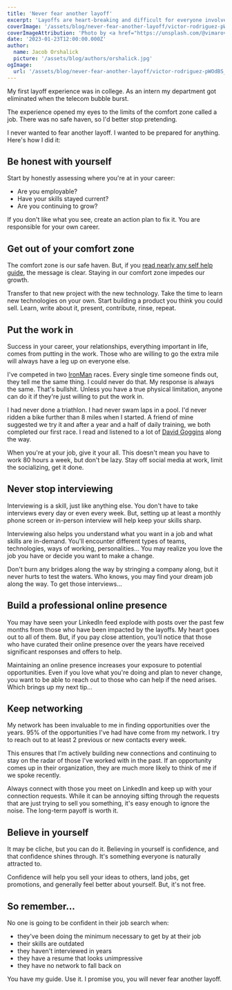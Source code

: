 ```yaml
---
title: 'Never fear another layoff'
excerpt: 'Layoffs are heart-breaking and difficult for everyone involved. But, it doesn''t have to be something you fear.'
coverImage: '/assets/blog/never-fear-another-layoff/victor-rodriguez-pWOdBS_l9LQ-unsplash.jpg'
coverImageAttribution: 'Photo by <a href="https://unsplash.com/@vimarovi?utm_source=unsplash&utm_medium=referral&utm_content=creditCopyText">Victor Rodriguez</a> on <a href="https://unsplash.com/photos/pWOdBS_l9LQ?utm_source=unsplash&utm_medium=referral&utm_content=creditCopyText">Unsplash</a>'
date: '2023-01-23T12:00:00.000Z'
author:
  name: Jacob Orshalick
  picture: '/assets/blog/authors/orshalick.jpg'
ogImage:
  url: '/assets/blog/never-fear-another-layoff/victor-rodriguez-pWOdBS_l9LQ-unsplash.jpg'
---
```


My first layoff experience was in college. As an intern my department got eliminated when the telecom bubble burst.

The experience opened my eyes to the limits of the comfort zone called a job. There was no safe haven, so I'd better stop pretending.

I never wanted to fear another layoff. I wanted to be prepared for anything. Here's how I did it:

## Be honest with yourself

Start by honestly assessing where you're at in your career:

- Are you employable?
- Have your skills stayed current?
- Are you continuing to grow?

If you don't like what you see, create an action plan to fix it.  You are responsible for your own career. 

## Get out of your comfort zone

The comfort zone is our safe haven.  But, if you [read nearly any self help guide](https://medium.com/carl-pullein/why-your-comfort-zone-is-the-most-dangerous-place-on-earth-aec44723888e), the message is clear.  Staying in our comfort zone impedes our growth.

Transfer to that new project with the new technology.  Take the time to learn new technologies on your own.  Start building a product you think you could sell.  Learn, write about it, present, contribute, rinse, repeat.

## Put the work in

Success in your career, your relationships, everything important in life, comes from putting in the work.  Those who are willing to go the extra mile will always have a leg up on everyone else.

I've competed in two [IronMan](https://www.ironman.com) races.  Every single time someone finds out, they tell me the same thing.  I could never do that.  My response is always the same.  That's bullshit.  Unless you have a true physical limitation, anyone can do it if they're just willing to put the work in.

I had never done a triathlon.  I had never swam laps in a pool.  I'd never ridden a bike further than 8 miles when I started.  A friend of mine suggested we try it and after a year and a half of daily training, we both completed our first race.  I read and listened to a lot of [David Goggins](https://lioncrest.com/books/cant-hurt-me-david-goggins/) along the way.

When you're at your job, give it your all.  This doesn't mean you have to work 80 hours a week, but don't be lazy.  Stay off social media at work, limit the socializing, get it done.

## Never stop interviewing

Interviewing is a skill, just like anything else.  You don't have to take interviews every day or even every week.  But, setting up at least a monthly phone screen or in-person interview will help keep your skills sharp.

Interviewing also helps you understand what you want in a job and what skills are in-demand.  You'll encounter different types of teams, technologies, ways of working, personalities...  You may realize you love the job you have or decide you want to make a change.

Don't burn any bridges along the way by stringing a company along, but it never hurts to test the waters.  Who knows, you may find your dream job along the way.  To get those interviews...

## Build a professional online presence

You may have seen your LinkedIn feed explode with posts over the past few months from those who have been impacted by the layoffs.  My heart goes out to all of them.  But, if you pay close attention, you'll notice that those who have curated their online presence over the years have received significant responses and offers to help.

Maintaining an online presence increases your exposure to potential opportunities. Even if you love what you're doing and plan to never change, you want to be able to reach out to those who can help if the need arises. Which brings up my next tip...

## Keep networking

My network has been invaluable to me in finding opportunities over the years. 95% of the opportunities I've had have come from my network. I try to reach out to at least 2 previous or new contacts every week.

This ensures that I'm actively building new connections and continuing to stay on the radar of those I've worked with in the past. If an opportunity comes up in their organization, they are much more likely to think of me if we spoke recently.

Always connect with those you meet on LinkedIn and keep up with your connection requests. While it can be annoying sifting through the requests that are just trying to sell you something, it's easy enough to ignore the noise. The long-term payoff is worth it.

## Believe in yourself

It may be cliche, but you can do it.  Believing in yourself is confidence, and that confidence shines through.  It's something everyone is naturally attracted to.

Confidence will help you sell your ideas to others, land jobs, get promotions, and generally feel better about yourself.  But, it's not free.

## So remember...

No one is going to be confident in their job search when:

- they've been doing the minimum necessary to get by at their job
- their skills are outdated
- they haven't interviewed in years 
- they have a resume that looks unimpressive
- they have no network to fall back on

You have my guide.  Use it.  I promise you, you will never fear another layoff.